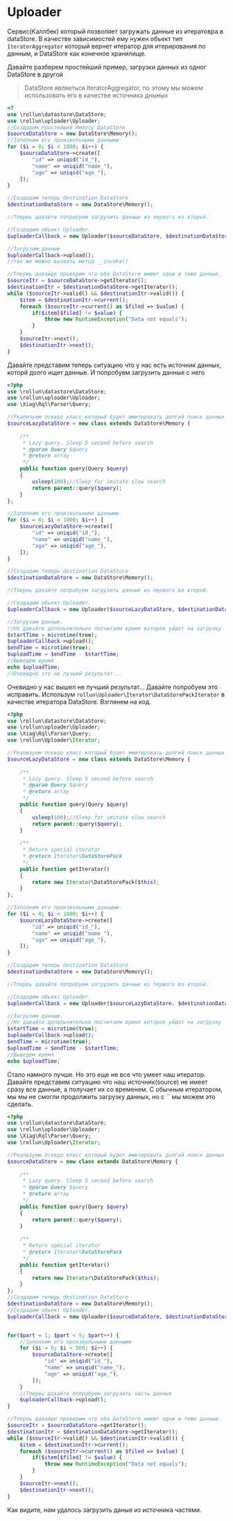# Uploader 
Сервис(Каллбек) который позволяет загружать данные из итератовра в dataStore.
В качестве зависимостей ему нужен обьект тип `IteratorAggregator` который вернет итератор для 
итерирования по данным, и DataStore как конечное хранилище. 

Давайте разберем простейший пример, загрузки данных из одног DataStore в другой
> DataStore являеться IteratorAggregator, по этому мы можем использовать 
его в качестве источника дныных
```php
<?
use \rollun\datastore\DataStore;
use \rollun\uploader\Uploader;
//Создадим простейший Memory DataStore
$sourceDataStore = new DataStore\Memory();
//Заполним его произвольными данными
for ($i = 0; $i < 1000; $i++) {
    $sourceDataStore->create([
        "id" => uniqid("id_"),
        "name" => uniqid("name_"),
        "age" => uniqid("age_"),
    ]);
}

//Создадим теперь destination DataStore
$destinationDataStore = new DataStore\Memory();

//Тпереь давайте попробуем загрузить данные из первого во второй.

//Создадим обьект Uploader.
$uploaderCallback = new Uploader($sourceDataStore, $destinationDataStore);

//Загрузим данные
$uploaderCallback->upload();
//так же можно вызвать метод __invoke()

//Тпереь давайде проверим что оба DataStore имеют одни и теже данные.
$sourceItr = $sourceDataStore->getIterator();
$destinationItr = $destinationDataStore->getIterator();
while ($sourceItr->valid() && $destinationItr->valid()) {
    $item = $destinationItr->current();
    foreach ($sourceItr->current() as $filed => $value) {
        if($item[$filed] != $value) {
            throw new RuntimeException("Data not equals");
        }
    }
    $sourceItr->next();
    $destinationItr->next();
}
``` 
Давайте представим теперь ситуацию что у нас есть источник данных, которй долго ищет данные.
И попробуем загрузить данные с него
```php
<?php
use \rollun\datastore\DataStore;
use \rollun\uploader\Uploader;
use \Xiag\Rql\Parser\Query;

//Реализуем псевдо класс который будет имитировать долгий поиск данных
$sourceLazyDataStore = new class extends DataStore\Memory {
    
    /**
     * Lazy query. Sleep 5 second before search
     * @param Query $query
     * @return array
     */
    public function query(Query $query)
    {
        usleep(100);//Sleep for imitate slow search
        return parent::query($query);
    }
};

//Заполним его произвольными данными
for ($i = 0; $i < 1000; $i++) {
    $sourceLazyDataStore->create([
        "id" => uniqid("id_"),
        "name" => uniqid("name_"),
        "age" => uniqid("age_"),
    ]);
}

//Создадим теперь destination DataStore
$destinationDataStore = new DataStore\Memory();

//Тпереь давайте попробуем загрузить данные из первого во второй.

//Создадим обьект Uploader.
$uploaderCallback = new Uploader($sourceLazyDataStore, $destinationDataStore);

//Загрузим данные.
//Но давайте допольнительно посчитаем время которое уйдет на загрузку
$startTime = microtime(true);
$uploaderCallback->upload();
$endTime = microtime(true);
$uploadTime = $endTime - $startTime;
//Выведем время 
echo $uploadTime;
//Очевидно это не лучший результат...
```
Очевидно у нас вышел не лучший результат...
Давайте попробуем это исправить. Использум `rollun\Uploader\Iterator\DataStorePackIterator` в качестве итератора DataStore.
Взглянем на код.

```php
<?php
use \rollun\datastore\DataStore;
use \rollun\uploader\Uploader;
use \Xiag\Rql\Parser\Query;
use \rollun\Uploader\Iterator;

//Реализуем псевдо класс который будет имитировать долгий поиск данных
$sourceLazyDataStore = new class extends DataStore\Memory {
    
    /**
     * Lazy query. Sleep 5 second before search
     * @param Query $query
     * @return array
     */
    public function query(Query $query)
    {
        usleep(100);//Sleep for imitate slow search
        return parent::query($query);
    }
    
    /**
     * Return special iterator
     * @return Iterator\DataStorePack
     */
    public function getIterator()
    {
        return new Iterator\DataStorePack($this);
    }
};

//Заполним его произвольными данными
for ($i = 0; $i < 1000; $i++) {
    $sourceLazyDataStore->create([
        "id" => uniqid("id_"),
        "name" => uniqid("name_"),
        "age" => uniqid("age_"),
    ]);
}

//Создадим теперь destination DataStore
$destinationDataStore = new DataStore\Memory();

//Тпереь давайте попробуем загрузить данные из первого во второй.

//Создадим обьект Uploader.
$uploaderCallback = new Uploader($sourceLazyDataStore, $destinationDataStore);

//Загрузим данные.
//Но давайте допольнительно посчитаем время которое уйдет на загрузку
$startTime = microtime(true);
$uploaderCallback->upload();
$endTime = microtime(true);
$uploadTime = $endTime - $startTime;
//Выведем время 
echo $uploadTime;
```
Стало намного лучше. 
Но это еще не все что умеет наш итератор. 
Давайте представим ситуацию что наш источник(source) не имеет сразу все данные, а получает их со временем.
С обычным итератором, мы мы не смогли продолжить загрузку данных, но с `` мы можем это сделать.


```php
<?php
use \rollun\datastore\DataStore;
use \rollun\uploader\Uploader;
use \Xiag\Rql\Parser\Query;
use \rollun\Uploader\Iterator;

//Реализуем псевдо класс который будет имитировать долгий поиск данных
$sourceDataStore = new class extends DataStore\Memory {
    
    /**
     * Lazy query. Sleep 5 second before search
     * @param Query $query
     * @return array
     */
    public function query(Query $query)
    {
        return parent::query($query);
    }
    
    /**
     * Return special iterator
     * @return Iterator\DataStorePack
     */
    public function getIterator()
    {
        return new Iterator\DataStorePack($this);
    }
};
//Создадим теперь destination DataStore
$destinationDataStore = new DataStore\Memory();
//Создадим обьект Uploader.
$uploaderCallback = new Uploader($sourceDataStore, $destinationDataStore);


for($part = 1; $part < 5; $part++) {
    //Заполним его произвольными данными
    for ($i = 0; $i < 500; $i++) {
        $sourceDataStore->create([
            "id" => uniqid("id_"),
            "name" => uniqid("name_"),
            "age" => uniqid("age_"),
        ]);
    }
    //Тпереь давайте попробуем загрузить часть данных
    $uploaderCallback->upload();
}

//Тпереь давайде проверим что оба DataStore имеют одни и теже данные.
$sourceItr = $sourceDataStore->getIterator();
$destinationItr = $destinationDataStore->getIterator();
while ($sourceItr->valid() && $destinationItr->valid()) {
    $item = $destinationItr->current();
    foreach ($sourceItr->current() as $filed => $value) {
        if($item[$filed] != $value) {
            throw new RuntimeException("Data not equals");
        }
    }
    $sourceItr->next();
    $destinationItr->next();
}
```

Как видите, нам удалось загрузить даные из источника частями.
